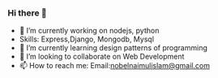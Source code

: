 ### Hi there 👋



- 🔭 I’m currently working on nodejs, python
- Skills: Express,Django, Mongodb, Mysql
- 🌱 I’m currently learning design patterns of programming
- 👯 I’m looking to collaborate on Web Development
- 📫 How to reach me: 
    Email:nobelnaimulislam@gmail.com
